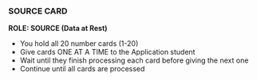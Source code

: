 ### SOURCE CARD
**ROLE: SOURCE (Data at Rest)**
- You hold all 20 number cards (1-20)
- Give cards ONE AT A TIME to the Application student
- Wait until they finish processing each card before giving the next one
- Continue until all cards are processed